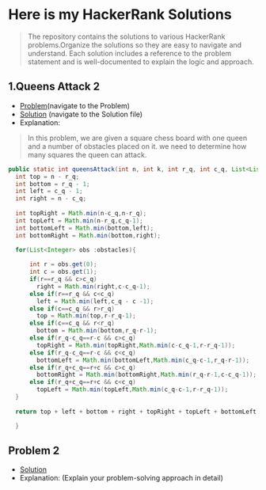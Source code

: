 # Here is my HackerRank Solutions

>The repository contains the solutions to various HackerRank problems.Organize the solutions so they are easy to navigate and understand. Each solution includes a reference to the problem statement and is well-documented to explain the logic and approach.




## 1.Queens Attack 2

  - [Problem](https://www.hackerrank.com/challenges/queens-attack-2/problem?isFullScreen=true)(navigate to the Problem)
  - [Solution](Queens_Attack_2/queens_attack_2.java) (navigate to the Solution file)
  - Explanation:
  > In this problem, we are given a square chess board with one queen and a number of obstacles placed on it. we need to determine how many squares the queen can attack.

  ```java
public static int queensAttack(int n, int k, int r_q, int c_q, List<List<Integer>> obstacles) {
    int top = n - r_q;
    int bottom = r_q - 1;
    int left = c_q - 1;
    int right = n - c_q;
    
    int topRight = Math.min(n-c_q,n-r_q);
    int topLeft = Math.min(n-r_q,c_q-1);
    int bottomLeft = Math.min(bottom,left);
    int bottomRight = Math.min(bottom,right);
    
    for(List<Integer> obs :obstacles){

        int r = obs.get(0);
        int c = obs.get(1);
        if(r==r_q && c>c_q)
          right = Math.min(right,c-c_q-1);
        else if(r==r_q && c<c_q) 
          left = Math.min(left,c_q - c -1);
        else if(c==c_q && r>r_q) 
          top = Math.min(top,r-r_q-1);
        else if(c==c_q && r<r_q) 
          bottom = Math.min(bottom,r_q-r-1);
        else if(r_q-c_q==r-c && c>c_q) 
          topRight = Math.min(topRight,Math.min(c-c_q-1,r-r_q-1));
        else if(r_q-c_q==r-c && c<c_q)
          bottomLeft = Math.min(bottomLeft,Math.min(c_q-c-1,r_q-r-1));
        else if(r_q+c_q==r+c && c>c_q)
          bottomRight = Math.min(bottomRight,Math.min(r_q-r-1,c-c_q-1));
        else if(r_q+c_q==r+c && c<c_q)
          topLeft = Math.min(topLeft,Math.min(c_q-c-1,r-r_q-1));        
    }
    
    return top + left + bottom + right + topRight + topLeft + bottomLeft + bottomRight;

    }
```
  
## Problem 2


  - [Solution](./solution.py)
  - Explanation: (Explain your problem-solving approach in detail)




  
  


